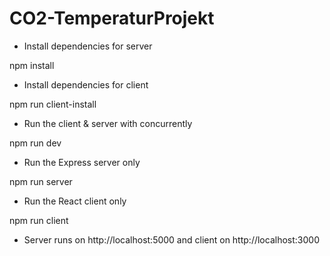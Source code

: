 # CO2-TemperaturProjekt

- Install dependencies for server
 
 npm install

- Install dependencies for client

npm run client-install

- Run the client & server with concurrently
 
 npm run dev

- Run the Express server only
 
 npm run server

- Run the React client only

npm run client

- Server runs on http://localhost:5000 and client on http://localhost:3000
